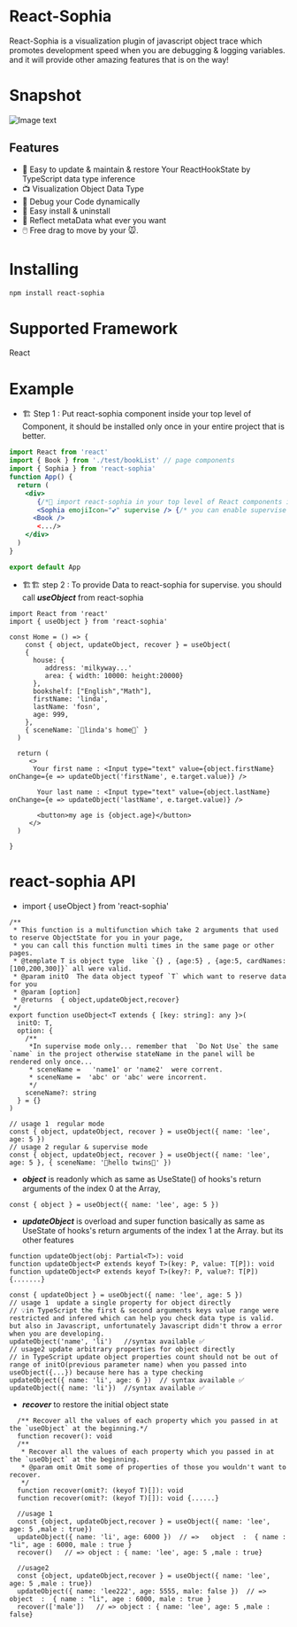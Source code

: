 # React-Sophia

React-Sophia is a visualization plugin of javascript object trace which promotes development speed when you are debugging & logging variables. and it will provide other amazing features that is on the way!

# Snapshot

![Image text](https://raw.githubusercontent.com/noberk/react-sophia/master/src/assets/exhibition/a.png?token=AGIVD5STRZZ6LCSMRXT547K6XJ46S)

## Features

- 🧹 Easy to update & maintain & restore Your ReactHookState by TypeScript data type inference
- 📺 Visualization Object Data Type
- 🐛 Debug your Code dynamically
- 🔌 Easy install & uninstall
- 🔮 Reflect metaData what ever you want
- 🖱️ Free drag to move by your 🐭.

# Installing

```bash
npm install react-sophia
```

# Supported Framework

React

# Example

- 🏗️ Step 1 : Put react-sophia component inside your top level of Component, it should be installed only once in your entire project that is better.

```jsx
import React from 'react'
import { Book } from './test/bookList' // page components
import { Sophia } from 'react-sophia'
function App() {
  return (
    <div>
       {/*🥦 import react-sophia in your top level of React components is recommended 🥦 */}
       <Sophia emojiIcon="💕" supervise /> {/* you can enable supervise in development mode  or  remove supervise property in production mode */}
      <Book />
       <.../>
    </div>
  )
}

export default App
```

- 🏗️🏗️ step 2 : To provide Data to react-sophia for supervise. you should call **_useObject_** from react-sophia

```tsx
import React from 'react'
import { useObject } from 'react-sophia'

const Home = () => {
    const { object, updateObject, recover } = useObject(
    {
      house: {
         address: 'milkyway...'
         area: { width: 10000: height:20000}
      },
      bookshelf: ["English","Math"],
      firstName: 'linda',
      lastName: 'fosn',
      age: 999,
    },
    { sceneName: `🦠linda's home🦠` }
  )

  return (
     <>
      Your first name : <Input type="text" value={object.firstName} onChange={e => updateObject('firstName', e.target.value)} />

       Your last name : <Input type="text" value={object.lastName} onChange={e => updateObject('lastName', e.target.value)} />

       <button>my age is {object.age}</button>
     </>
  )

}
```

# react-sophia API

- import { useObject } from 'react-sophia'

```tsx
/**
 * This function is a multifunction which take 2 arguments that used to reserve ObjectState for you in your page,
 * you can call this function multi times in the same page or other pages.
 * @template T is object type  like `{} , {age:5} , {age:5, cardNames:[100,200,300]}` all were valid.
 * @param initO  The data object typeof `T` which want to reserve data for you
 * @param [option]
 * @returns  { object,updateObject,recover}
 */
export function useObject<T extends { [key: string]: any }>(
  initO: T,
  option: {
    /**
     *In supervise mode only... remember that  `Do Not Use` the same `name` in the project otherwise stateName in the panel will be rendered only once...
     * sceneName =   'name1' or 'name2'  were corrent.
     * sceneName =  'abc' or 'abc' were incorrent.
     */
    sceneName?: string
  } = {}
)

// usage 1  regular mode
const { object, updateObject, recover } = useObject({ name: 'lee', age: 5 })
// usage 2 regular & supervise mode
const { object, updateObject, recover } = useObject({ name: 'lee', age: 5 }, { sceneName: '🐷hello twins🐷' })
```

- **_object_** is readonly which as same as UseState<T>() of hooks's return arguments of the index 0 at the Array,

```tsx
const { object } = useObject({ name: 'lee', age: 5 })
```

- **_updateObject_** is overload and super function basically as same as UseState<T> of hooks's return arguments of the index 1 at the Array. but its other features

```tsx
function updateObject(obj: Partial<T>): void
function updateObject<P extends keyof T>(key: P, value: T[P]): void
function updateObject<P extends keyof T>(key?: P, value?: T[P]) {.......}

const { updateObject } = useObject({ name: 'lee', age: 5 })
// usage 1  update a single property for object directly
// 💡in TypeScript the first & second arguments keys value range were restricted and infered which can help you check data type is valid. but also in Javascript, unfortunately Javascript didn't throw a error when you are developing.
updateObject('name', 'li')   //syntax available ✅
// usage2 update arbitrary properties for object directly
// in TypeScript update object properties count should not be out of range of initO(previous parameter name) when you passed into useObject({...}) because here has a type checking
updateObject({ name: 'li', age: 6 })  // syntax available ✅
updateObject({ name: 'li'})  //syntax available ✅
```

- **_recover_** to restore the initial object state

```tsx
  /** Recover all the values of each property which you passed in at the `useObject` at the beginning.*/
  function recover(): void
  /**
   * Recover all the values of each property which you passed in at the `useObject` at the beginning.
   * @param omit Omit some of properties of those you wouldn't want to recover.
   */
  function recover(omit?: (keyof T)[]): void
  function recover(omit?: (keyof T)[]): void {......}

  //usage 1
  const {object, updateObject,recover } = useObject({ name: 'lee', age: 5 ,male : true})
  updateObject({ name: 'li', age: 6000 })  // =>   object  :  { name : "li", age : 6000, male : true }
  recover()   // => object : { name: 'lee', age: 5 ,male : true}

  //usage2
  const {object, updateObject,recover } = useObject({ name: 'lee', age: 5 ,male : true})
  updateObject({ name: 'lee222', age: 5555, male: false })  // =>   object  :  { name : "li", age : 6000, male : true }
  recover(['male'])   // => object : { name: 'lee', age: 5 ,male : false}
```

